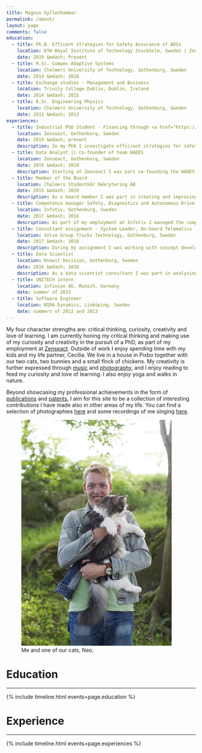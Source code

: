 ```yaml
---
title: Magnus Gyllenhammar
permalink: /about/
layout: page
comments: false
education:
  - title: Ph.D. Efficent strategies for Safety Assurance of ADSs
    location: KTH Royal Institute of Technology Stockholm, Sweden | Zenseact, Gothenburg, Sweden
    date: 2019 &mdash; Present
  - title: M.Sc. Compex Adaptive Systems
    location: Chalmers University of Technology, Gothenburg, Sweden
    date: 2014 &mdash; 2016
  - title: Exchange studies - Management and Business
    location: Trinity College Dublin, Dublin, Ireland
    date: 2014 &mdash; 2015
  - title: B.Sc. Engineering Physics
    location: Chalmers University of Technology, Gothenburg, Sweden
    date: 2011 &mdash; 2013
experiences:
  - title: Industrial PhD Student - Financing through <a href="https://wasp-sweden.org">WASP</a>
    location: Zenseact, Gothenburg, Sweden
    date: 2019 &mdash; present
    description: In my PhD I investigate efficient strategies for safety assurance of Automated Driving Systems (ADSs), with a focus on data analysis and statistical models and methods.
  - title: Data Analyst || Co-founder of team HADES
    location: Zenseact, Gothenburg, Sweden
    date: 2018 &mdash; 2019
    description: Starting at Zenseact I was part co-founding the HADES (Highly Autonomous Drive Exposure and Scenarios) team tasked with doing data mining of collected data to extract driving scenarios for scenario-based verification and validation.
  - title: Member of the Board
    location: Chalmers Studentkår Rekrytering AB
    date: 2015 &mdash; 2019
    description: As a board member I was part in creating and improving the management materials to facilitate organisational insights. During my years serving at the board we made significant strides in developing the strategy and business plan of the company to maximise student benefits and create a strong, stable company.
  - title: Competence manager Safety, Diagnostics and Autonomous Drive
    location: Infotiv, Gothenburg, Sweden
    date: 2017 &mdash; 2018
    description: As part of my employment at Infotiv I managed the competence area of safety, diagnostics and autonomous drive within the consulting company. This role allowed me to keep à jour with the current developments within automated driving, safety and diagnostics and to communicate this within the department. Further, I coordinated the team efforts to develop educations within autonomous drive for both internal as well as external use.
  - title: Consultant assignment - System Leader, On-board Telematics
    location: Volvo Group Trucks Technology, Gothenburg, Sweden
    date: 2017 &mdash; 2018
    description: During my assignment I was working with concept development at On-Board Telematics to realise customer and organisational requests in the best possible way and ensure delivery of a reliant and maintainable telematics system. This required balancing business requests and requirements with technical impact, including discussing requirements and anchoring developed concepts with organisational stakeholders, presenting and delivering decision material to steering groups. The concept development itself required creativity to come up with suitable and practicable solutions to fulfil the requirements from all stakeholders.
  - title: Data Scientist
    location: Knowit Decision, Gothenburg, Sweden
    date: 2016 &mdash; 2016
    description: As a data scientist consultant I was part in analysing customer data, providing insights, visualisations and identifying business opportunities.  
  - title: UNITECH intern
    location: Infinion AG, Munich, Germany
    date: summer of 2015
  - title: Software Engineer
    location: NIRA Dynamics, Linköping, Sweden
    date: summers of 2012 and 2013
---
```


My four character strengths are: critical thinking, curiosity, creativity and love of learning. I am currently honing my critical thinking and making use of my curiosity and creativity in the pursuit of a PhD, as part of my employment at [Zenseact](https://zenseact.com). Outside of work I enjoy spending time with my kids and my life partner, Cecilia. We live in a house in Pixbo together with our two cats, two bunnies and a small flock of chickens. My creativity is further expressed through [music](/music/) and [photography](/photo/), and I enjoy reading to feed my curiosity and love of learning. I also enjoy yoga and walks in nature.

Beyond showcasing my professional achievements in the form of [publications](/publications/) and [patents](/patents/), I aim for this site to be a collection of interesting contributions I have made also in other areas of my life. You can find a selection of photographies [here](/photo/) and some recordings of me singing [here](/music/).

<figure>
  <img src="/assets/img/photos/neo.jpg" style="height:600px;width:auto;"/>
  <figcaption>Me and one of our cats, Neo.</figcaption>
</figure>

# Education
---

{% include timeline.html events=page.education %}
# Experience
---

{% include timeline.html events=page.experiences %}
